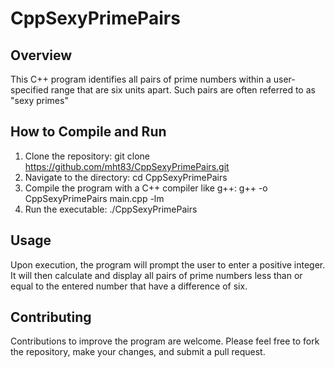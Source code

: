 # CppSexyPrimePairs

## Overview
This C++ program identifies all pairs of prime numbers within a user-specified range that are six units apart. Such pairs are often referred to as "sexy primes"

## How to Compile and Run
1. Clone the repository: git clone https://github.com/mht83/CppSexyPrimePairs.git
2. Navigate to the directory:
cd CppSexyPrimePairs
3. Compile the program with a C++ compiler like g++: g++ -o CppSexyPrimePairs main.cpp -lm
4. Run the executable:
./CppSexyPrimePairs

## Usage
Upon execution, the program will prompt the user to enter a positive integer. It will then calculate and display all pairs of prime numbers less than or equal to the entered number that have a difference of six.

## Contributing
Contributions to improve the program are welcome. Please feel free to fork the repository, make your changes, and submit a pull request.
